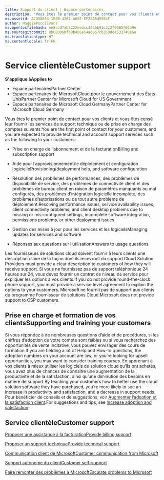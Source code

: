 ```yaml
---
title: Support du client | Espace partenaires
description: "Vous êtes le premier point de contact pour vos clients et vous êtes censé leur fournir des services techniques et une assistance&nbsp;: Aide concernant la facturation et l’abonnement Aide au déploiement, à l’approvisionnement et configuration logicielle Résolution de problèmes de performances, de disponibilité de service, de connectivité client et de bureau client dus à des paramètres manquants ou mal configurés, intégration logicielle incomplète, problèmes d’autorisations ou autres problèmes de déploiement. Gestion des mises à jour des services et logiciels Réponse aux questions sur l’utilisation Les fournisseurs de solutions&nbsp;Cloud doivent expliquer clairement aux clients comment ils bénéficieront du support. Si vous n’assurez pas un support téléphonique 24&nbsp;heures sur&nbsp;24, vous devez fournir un contrat de niveau de service pour expliquer les options à vos clients. Microsoft ne fournit pas de support aux clients du programme Fournisseur de solutions Cloud."
ms.assetid: AC358854-1B0B-4267-A66E-EF28A549954F
author: MaggiePucciEvans
ms.openlocfilehash: ee8ccd7ab7222eedcc3455b91c522f0005f60b9e
ms.sourcegitcommit: 0b00306bfb0b406e64ad857cb360de4533740e6a
ms.translationtype: HT
ms.contentlocale: fr-FR
---
```

# <a name="customer-support"></a><span data-ttu-id="6eb39-105">Service clientèle</span><span class="sxs-lookup"><span data-stu-id="6eb39-105">Customer support</span></span>

**<span data-ttu-id="6eb39-106">S'applique à</span><span class="sxs-lookup"><span data-stu-id="6eb39-106">Applies to</span></span>**

-  <span data-ttu-id="6eb39-107">Espace partenaires</span><span class="sxs-lookup"><span data-stu-id="6eb39-107">Partner Center</span></span>
-  <span data-ttu-id="6eb39-108">Espace partenaires de MicrosoftCloud pour le gouvernement des États-Unis</span><span class="sxs-lookup"><span data-stu-id="6eb39-108">Partner Center for Microsoft Cloud for US Government</span></span>
-  <span data-ttu-id="6eb39-109">Espace partenaires de Microsoft Cloud Germany</span><span class="sxs-lookup"><span data-stu-id="6eb39-109">Partner Center for Microsoft Cloud Germany</span></span>

<span data-ttu-id="6eb39-110">Vous êtes le premier point de contact pour vos clients et vous êtes censé leur fournir les services de support technique ou de prise en charge des comptes suivants:</span><span class="sxs-lookup"><span data-stu-id="6eb39-110">You are the first point of contact for your customers, and you are expected to provide technical and account support services such as the following to your customers:</span></span>

-   <span data-ttu-id="6eb39-111">Prise en charge de l’abonnement et de la facturation</span><span class="sxs-lookup"><span data-stu-id="6eb39-111">Billing and subscription support</span></span>

-   <span data-ttu-id="6eb39-112">Aide pour l’approvisionnement/le déploiement et configuration logicielle</span><span class="sxs-lookup"><span data-stu-id="6eb39-112">Provisioning/deployment help, and software configuration</span></span>

-   <span data-ttu-id="6eb39-113">Résolution des problèmes de performances, des problèmes de disponibilité de service, des problèmes de connectivité client et des problèmes de bureau client en raison de paramètres manquants ou mal configurés, des problèmes d’intégration logicielle incomplète, des problèmes d’autorisations ou de tout autre problème de déploiement.</span><span class="sxs-lookup"><span data-stu-id="6eb39-113">Resolving performance issues, service availability issues, client connectivity problems, and client desktop problems due to missing or mis-configured settings, incomplete software integration, permissions problems, or other deployment issues.</span></span>

-   <span data-ttu-id="6eb39-114">Gestion des mises à jour pour les services et les logiciels</span><span class="sxs-lookup"><span data-stu-id="6eb39-114">Managing updates for services and software</span></span>

-   <span data-ttu-id="6eb39-115">Réponses aux questions sur l’utilisation</span><span class="sxs-lookup"><span data-stu-id="6eb39-115">Answers to usage questions</span></span>

<span data-ttu-id="6eb39-116">Les fournisseurs de solutions cloud doivent fournir à leurs clients une description claire de la façon dont ils recevront du support.</span><span class="sxs-lookup"><span data-stu-id="6eb39-116">Cloud Solution Providers must provide a clear description to customers of how they will receive support.</span></span> <span data-ttu-id="6eb39-117">Si vous ne fournissez pas de support téléphonique 24 heures sur 24, vous devez fournir un contrat de niveau de service pour expliquer les options à vos clients.</span><span class="sxs-lookup"><span data-stu-id="6eb39-117">If you do not provide round-the-clock phone support, you must provide a service level agreement to explain the options to your customers.</span></span> <span data-ttu-id="6eb39-118">Microsoft ne fournit pas de support aux clients du programme Fournisseur de solutions Cloud.</span><span class="sxs-lookup"><span data-stu-id="6eb39-118">Microsoft does not provide support to CSP customers.</span></span>

## <span data-ttu-id="6eb39-119"><a href="" id="supportingtrainingcustomers"></a>Prise en charge et formation de vos clients</span><span class="sxs-lookup"><span data-stu-id="6eb39-119"><a href="" id="supportingtrainingcustomers"></a>Supporting and training your customers</span></span>


<span data-ttu-id="6eb39-120">Si vous répondez à de nombreuses questions d’aide et de procédures, si les chiffres d’adoption de votre compte sont faibles ou si vous recherchez des opportunités de vente incitative, vous pouvez envisager des cours de formation.</span><span class="sxs-lookup"><span data-stu-id="6eb39-120">If you are fielding a lot of Help and How-to questions, the adoption numbers on your account are low, or you’re looking for upsell opportunities, you may want to consider training courses.</span></span> <span data-ttu-id="6eb39-121">En apprenant à vos clients à mieux utiliser les logiciels de solution cloud qu’ils ont achetés, vous avez plus de chances de connaître une augmentation de la productivité et de la satisfaction, ainsi qu’une diminution des besoins en matière de support.</span><span class="sxs-lookup"><span data-stu-id="6eb39-121">By teaching your customers how to better use the cloud solution software they have purchased, you’re more likely to see an increase in productivity and satisfaction, and a decrease in support needs.</span></span> <span data-ttu-id="6eb39-122">Pour bénéficier de conseils et de suggestions, voir [Augmenter l’adoption et la satisfaction client](increasing-adoption-and-satisfaction.md).</span><span class="sxs-lookup"><span data-stu-id="6eb39-122">For suggestions and tips, see [Increase adoption and satisfaction](increasing-adoption-and-satisfaction.md).</span></span>

## <a name="customer-support"></a><span data-ttu-id="6eb39-123">Service clientèle</span><span class="sxs-lookup"><span data-stu-id="6eb39-123">Customer support</span></span>


[<span data-ttu-id="6eb39-124">Proposer une assistance à la facturation</span><span class="sxs-lookup"><span data-stu-id="6eb39-124">Provide billing support</span></span>](provide-billing-support.md)

[<span data-ttu-id="6eb39-125">Proposer un support technique</span><span class="sxs-lookup"><span data-stu-id="6eb39-125">Provide technical support</span></span>](provide-technical-support.md)

[<span data-ttu-id="6eb39-126">Communication client de Microsoft</span><span class="sxs-lookup"><span data-stu-id="6eb39-126">Customer communication from Microsoft</span></span>](customer-communication-from-microsoft.md)

[<span data-ttu-id="6eb39-127">Support autonome du client</span><span class="sxs-lookup"><span data-stu-id="6eb39-127">Customer self-support</span></span>](customer-self-support.md)

[<span data-ttu-id="6eb39-128">Faire remonter des problèmes à Microsoft</span><span class="sxs-lookup"><span data-stu-id="6eb39-128">Escalate problems to Microsoft</span></span>](escalate-problems-to-microsoft.md)

 

 



